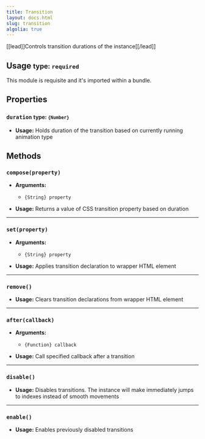 ```yaml
---
title: Transition
layout: docs.html
slug: transition
algolia: true
---
```


[[lead]]Controls transition durations of the instance[[/lead]]

## Usage <small>type: `required`</small>

This module is requisite and it's imported within a bundle.

## Properties

### `duration` <small>type: `{Number}`</small>

- **Usage:** Holds duration of the transition based on currently running animation type

## Methods

### `compose(property)`

- **Arguments:**
  - `{String} property`

- **Usage:** Returns a value of CSS transition property based on duration

---

### `set(property)`

- **Arguments:**
  - `{String} property`

- **Usage:** Applies transition declaration to wrapper HTML element

---

### `remove()`

- **Usage:** Clears transition declarations from wrapper HTML element

---

### `after(callback)`

- **Arguments:**
  - `{Function} callback`

- **Usage:** Call specified callback after a transition

---

### `disable()`

- **Usage:** Disables transitions. The instance will make immediately jumps to indexes instead of smooth movements

---

### `enable()`

- **Usage:** Enables previously disabled transitions